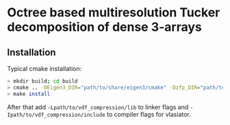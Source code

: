 # Octree based multiresolution Tucker decomposition of dense 3-arrays

## Installation

Typical cmake installation:

```bash
> mkdir build; cd build
> cmake .. -DEigen3_DIR="path/to/share/eigen3/cmake" -Dzfp_DIR="path/to/lib/cmake/zfp" -DCMAKE_INSTALL_PREFIX="path/to/vdf_compression"
> make install
```
After that add `-Lpath/to/vdf_compression/lib` to linker flags and
`-Ipath/to/vdf_compression/include` to compiler flags for vlasiator.
